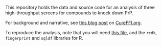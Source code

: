 This repository holds the data and source code for an analysis of three high-throughput screens for compounds to knock down PrP.

For background and narrative, see [this blog post](http://www.cureffi.org/2015/11/18/a-look-at-prp-knockdown-screen-data/) on [CureFFI.org](http://www.cureffi.org/).

To reproduce the analysis, note that you will need [this file](https://github.com/ericminikel/miscellanea/blob/master/r_helper.r), and the `rcdk`, `fingerprint` and `sqldf` libraries for R.